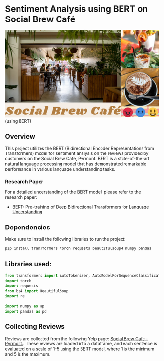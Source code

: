 # Sentiment Analysis using BERT on Social Brew Café

![alt text](cover.png)
(using BERT)

## Overview

This project utilizes the BERT (Bidirectional Encoder Representations from Transformers) model for sentiment analysis on the reviews provided by customers on the Social Brew Cafe, Pyrmont. BERT is a state-of-the-art natural language processing model that has demonstrated remarkable performance in various language understanding tasks.

### Research Paper
For a detailed understanding of the BERT model, please refer to the research paper:
- [BERT: Pre-training of Deep Bidirectional Transformers for Language Understanding](https://arxiv.org/abs/1810.04805)

## Dependencies

Make sure to install the following libraries to run the project:

```bash
pip install transformers torch requests beautifulsoup4 numpy pandas
```


## Libraries used:
```python
from transformers import AutoTokenizer, AutoModelForSequenceClassification
import torch
import requests
from bs4 import BeautifulSoup
import re

import numpy as np
import pandas as pd
```

## Collecting Reviews

Reviews are collected from the following Yelp page: [ Social Brew Cafe - Pyrmont.](https://www.yelp.com/biz/social-brew-cafe-pyrmont).
These reviews are loaded into a dataframe, and each sentence is evaluated on a scale of 1-5 using the BERT model, where 1 is the minimum and 5 is the maximum.

